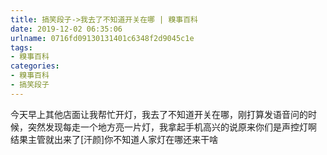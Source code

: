 ```yaml
---
title: 搞笑段子->我去了不知道开关在哪 | 糗事百科
date: 2019-12-02 06:35:06
urlname: 0716fd09130131401c6348f2d9045c1e
tags: 
- 糗事百科
categories:
- 糗事百科
- 搞笑段子
---
```

今天早上其他店面让我帮忙开灯，我去了不知道开关在哪，刚打算发语音问的时候，突然发现每走一个地方亮一片灯，我拿起手机高兴的说原来你们是声控灯啊 结果主管就出来了[汗颜]你不知道人家灯在哪还来干啥



